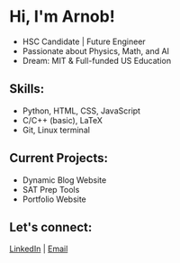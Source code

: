 # Hi, I'm Arnob!
- HSC Candidate | Future Engineer
- Passionate about Physics, Math, and AI
- Dream: MIT & Full-funded US Education

## Skills:
- Python, HTML, CSS, JavaScript
- C/C++ (basic), LaTeX
- Git, Linux terminal

## Current Projects:
- Dynamic Blog Website
- SAT Prep Tools
- Portfolio Website

## Let's connect:
[LinkedIn](your-link) | [Email](mailto:your-email)
